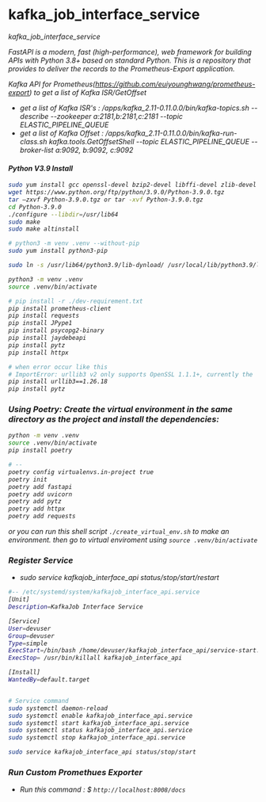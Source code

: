 # kafka_job_interface_service
<i>kafka_job_interface_service

FastAPI is a modern, fast (high-performance), web framework for building APIs with Python 3.8+ based on standard Python.
This is a repository that provides to deliver the records to the Prometheus-Export application.

Kafka API for Prometheus(https://github.com/euiyounghwang/prometheus-export) to get a list of Kafka ISR/GetOffset
- get a list of Kafka ISR's : /apps/kafka_2.11-0.11.0.0/bin/kafka-topics.sh --describe --zookeeper a:2181,b:2181,c:2181 --topic ELASTIC_PIPELINE_QUEUE
- get a list of Kafka Offset : /apps/kafka_2.11-0.11.0.0/bin/kafka-run-class.sh kafka.tools.GetOffsetShell --topic ELASTIC_PIPELINE_QUEUE --broker-list a:9092, b:9092, c:9092



#### Python V3.9 Install
```bash
sudo yum install gcc openssl-devel bzip2-devel libffi-devel zlib-devel git 
wget https://www.python.org/ftp/python/3.9.0/Python-3.9.0.tgz 
tar –zxvf Python-3.9.0.tgz or tar -xvf Python-3.9.0.tgz 
cd Python-3.9.0 
./configure --libdir=/usr/lib64 
sudo make 
sudo make altinstall 

# python3 -m venv .venv --without-pip
sudo yum install python3-pip

sudo ln -s /usr/lib64/python3.9/lib-dynload/ /usr/local/lib/python3.9/lib-dynload

python3 -m venv .venv
source .venv/bin/activate

# pip install -r ./dev-requirement.txt
pip install prometheus-client
pip install requests
pip install JPype1
pip install psycopg2-binary
pip install jaydebeapi
pip install pytz
pip install httpx

# when error occur like this
# ImportError: urllib3 v2 only supports OpenSSL 1.1.1+, currently the 'ssl' module is compiled with 'OpenSSL 1.0.2k-fips  26 Jan 2017'. See: https://github.com/urllib3/urllib3/issues/2168
pip install urllib3==1.26.18
pip install pytz
```


### Using Poetry: Create the virtual environment in the same directory as the project and install the dependencies:
```bash
python -m venv .venv
source .venv/bin/activate
pip install poetry

# --
poetry config virtualenvs.in-project true
poetry init
poetry add fastapi
poetry add uvicorn
poetry add pytz
poetry add httpx
poetry add requests
```
or you can run this shell script `./create_virtual_env.sh` to make an environment. then go to virtual enviroment using `source .venv/bin/activate`



### Register Service
- sudo service kafkajob_interface_api status/stop/start/restart
```bash
#-- /etc/systemd/system/kafkajob_interface_api.service
[Unit]
Description=KafkaJob Interface Service

[Service]
User=devuser
Group=devuser
Type=simple
ExecStart=/bin/bash /home/devuser/kafkajob_interface_api/service-start.sh
ExecStop= /usr/bin/killall kafkajob_interface_api

[Install]
WantedBy=default.target


# Service command
sudo systemctl daemon-reload 
sudo systemctl enable kafkajob_interface_api.service
sudo systemctl start kafkajob_interface_api.service 
sudo systemctl status kafkajob_interface_api.service 
sudo systemctl stop kafkajob_interface_api.service 

sudo service kafkajob_interface_api status/stop/start
```



### Run Custom Promethues Exporter
- Run this command : $ `http://localhost:8008/docs`
